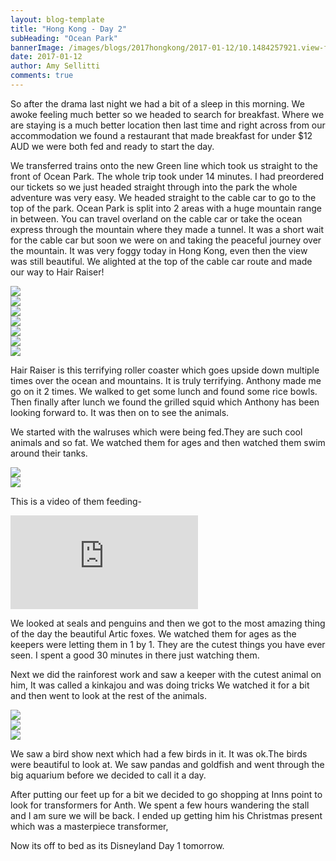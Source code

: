 ```yaml
---
layout: blog-template
title: "Hong Kong - Day 2"
subHeading: "Ocean Park"
bannerImage: /images/blogs/2017hongkong/2017-01-12/10.1484257921.view-from-cable-car-edited.jpg_compressed.JPEG
date: 2017-01-12
author: Amy Sellitti
comments: true
---
```


So after the drama last night we had a bit of a sleep in this morning. We awoke feeling much better so we headed to search for breakfast. Where we are staying is a much better location then last time and right across from our accommodation we found a restaurant that made breakfast for under $12 AUD we were both fed and ready to start the day.

We transferred trains onto the new Green line which took us straight to the front of Ocean Park. The whole trip took under 14 minutes. I had preordered our tickets so we just headed straight through into the park the whole adventure was very easy. We headed straight to the cable car to go to the top of the park. Ocean Park is split into 2 areas with a huge mountain range in between. You can travel overland on the cable car or take the ocean express through the mountain where they made a tunnel. It was a short wait for the cable car but soon we were on and taking the peaceful journey over the mountain. It was very foggy today in Hong Kong, even then the view was still beautiful. We alighted at the top of the cable car route and made our way to Hair Raiser!

<div class="center-image"><img src="/images/blogs/2017hongkong/2017-01-12/10.1484257921.sign-with-mountains.jpg_compressed.JPEG" /></div>
<div class="center-image"><img src="/images/blogs/2017hongkong/2017-01-12/10.1484257921.me-and-whiskers.jpg_compressed.JPEG" /></div>
<div class="center-image"><img src="/images/blogs/2017hongkong/2017-01-12/10.1484257921.yay-australia.jpg_compressed.JPEG" /></div>
<div class="center-image"><img src="/images/blogs/2017hongkong/2017-01-12/10.1484257921.why-do-they-love-koalas.jpg_compressed.JPEG" /></div>
<div class="center-image"><img src="/images/blogs/2017hongkong/2017-01-12/10.1484257921.selfie-on-cable-car.jpg_compressed.JPEG" /></div>
<div class="center-image"><img src="/images/blogs/2017hongkong/2017-01-12/10.1484257921.view-from-cable-car-edited.jpg_compressed.JPEG" /></div>
<div class="center-image"><img src="/images/blogs/2017hongkong/2017-01-12/10.1484257921.down-we-go.jpg_compressed.JPEG" /></div>

Hair Raiser is this terrifying roller coaster which goes upside down multiple times over the ocean and mountains. It is truly terrifying. Anthony made me go on it 2 times. We walked to get some lunch and found some rice bowls. Then finally after lunch we found the grilled squid which Anthony has been looking forward to. It was then on to see the animals.

We started with the walruses which were being fed.They are such cool animals and so fat. We watched them for ages and then watched them swim around their tanks.

<div class="center-image"><img src="/images/blogs/2017hongkong/2017-01-12/10.1484257921.walrus.jpg_compressed.JPEG" /></div>
<div class="center-image"><img src="/images/blogs/2017hongkong/2017-01-12/10.1484257921.amy-and-walrus.jpg_compressed.JPEG" /></div>

This is a video of them feeding-

<div class="center-video"><iframe src="https://www.youtube.com/embed/T86a2abrpWQ" frameborder="0" allowfullscreen></iframe></div>
 
We looked at seals and penguins and then we got to the most amazing thing of the day the beautiful Artic foxes. We watched them for ages as the keepers were letting them in 1 by 1. They are the cutest things you have ever seen. I spent a good 30 minutes in there just watching them.

Next we did the rainforest work and saw a keeper with the cutest animal on him, It was called a kinkajou and was doing tricks We watched it for a bit and then went to look at the rest of the animals.

<div class="center-image"><img src="/images/blogs/2017hongkong/2017-01-12/10.1484257921.1-artic-fox.jpg_compressed.JPEG" /></div>
<div class="center-image"><img src="/images/blogs/2017hongkong/2017-01-12/10.1484257921.cutie.jpg_compressed.JPEG" /></div>
<div class="center-image"><img src="/images/blogs/2017hongkong/2017-01-12/10.1484257921.toucan.jpg_compressed.JPEG" /></div>

We saw a bird show next which had a few birds in it. It was ok.The birds were beautiful to look at. We saw pandas and goldfish and went through the big aquarium before we decided to call it a day.

After putting our feet up for a bit we decided to go shopping at Inns point to look for transformers for Anth. We spent a few hours wandering the stall and I am sure we will be back. I ended up getting him his Christmas present which was a masterpiece transformer,

Now its off to bed as its Disneyland Day 1 tomorrow.
